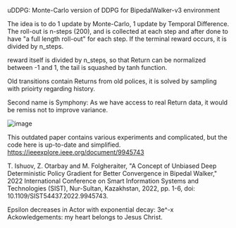 uDDPG: Monte-Carlo version of DDPG for BipedalWalker-v3 environment

The idea is to do 1 update by Monte-Carlo, 1 update by Temporal Difference.
The roll-out is n-steps (200), and is collected at each step and after done to have "a full length roll-out" for each step.
If the terminal reward occurs, it is divided by n_steps.

reward itself is divided by n_steps, so that Return can be normalized between -1 and 1, the tail is squashed by tanh function.

Old transitions contain Returns from old polices, it is solved by sampling with prioirty regarding history.



Second name is Symphony: As we have access to real Return data, it would be remiss not to improve variance.

![image](https://github.com/timurgepard/uDDPG/assets/13238473/27dc1b77-8d46-492a-b381-22f1d0d9c645)


This outdated paper contains various experiments and complicated, but the code here is up-to-date and simplified.
https://ieeexplore.ieee.org/document/9945743

T. Ishuov, Z. Otarbay and M. Folgheraiter, "A Concept of Unbiased Deep Deterministic Policy Gradient for Better Convergence in Bipedal Walker," 2022 International Conference on Smart Information Systems and Technologies (SIST), Nur-Sultan, Kazakhstan, 2022, pp. 1-6, doi: 10.1109/SIST54437.2022.9945743.

Epsilon decreases in Actor with exponential decay: 3e^-x
Ackowledgements: my heart belongs to Jesus Christ.
